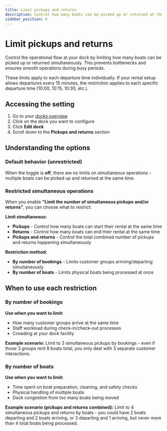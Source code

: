 ```yaml
---
title: Limit pickups and returns
description: Control how many boats can be picked up or returned at the same time at your dock
sidebar_position: 6
---
```


# Limit pickups and returns

Control the operational flow at your dock by limiting how many boats can be picked up or returned simultaneously. This prevents bottlenecks and ensures smooth operations during busy periods.

These limits apply to each departure time individually. If your rental setup allows departures every 15 minutes, the restriction applies to each specific departure time (10:00, 10:15, 10:30, etc.).

## Accessing the setting

1. Go to your [docks overview](https://dashboard.letsbook.app/docks)
2. Click on the dock you want to configure
3. Click **Edit dock**
4. Scroll down to the **Pickups and returns** section

## Understanding the options

### Default behavior (unrestricted)

When the toggle is **off**, there are no limits on simultaneous operations - multiple boats can be picked up and returned at the same time.

### Restricted simultaneous operations

When you enable **"Limit the number of simultaneous pickups and/or returns"**, you can choose what to restrict:

**Limit simultaneous:**

- **Pickups** - Control how many boats can start their rental at the same time
- **Returns** - Control how many boats can end their rental at the same time
- **Pickups and returns** - Control the total combined number of pickups and returns happening simultaneously

**Restriction method:**

- **By number of bookings** - Limits customer groups arriving/departing simultaneously
- **By number of boats** - Limits physical boats being processed at once

## When to use each restriction

### By number of bookings

**Use when you want to limit:**

- How many customer groups arrive at the same time
- Staff workload during check-in/check-out processes
- Crowding at your dock facility

**Example scenario:**
Limit to 3 simultaneous pickups by bookings - even if those 3 groups rent 8 boats total, you only deal with 3 separate customer interactions.

### By number of boats

**Use when you want to limit:**

- Time spent on boat preparation, cleaning, and safety checks
- Physical handling of multiple boats
- Dock congestion from too many boats being moved

**Example scenario (pickups and returns combined):**
Limit to 4 simultaneous pickups and returns by boats - you could have 2 boats departing and 2 boats arriving, or 3 departing and 1 arriving, but never more than 4 total boats being processed.
